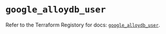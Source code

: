 # `google_alloydb_user`

Refer to the Terraform Registory for docs: [`google_alloydb_user`](https://registry.terraform.io/providers/hashicorp/google/5.6.0/docs/resources/alloydb_user).
